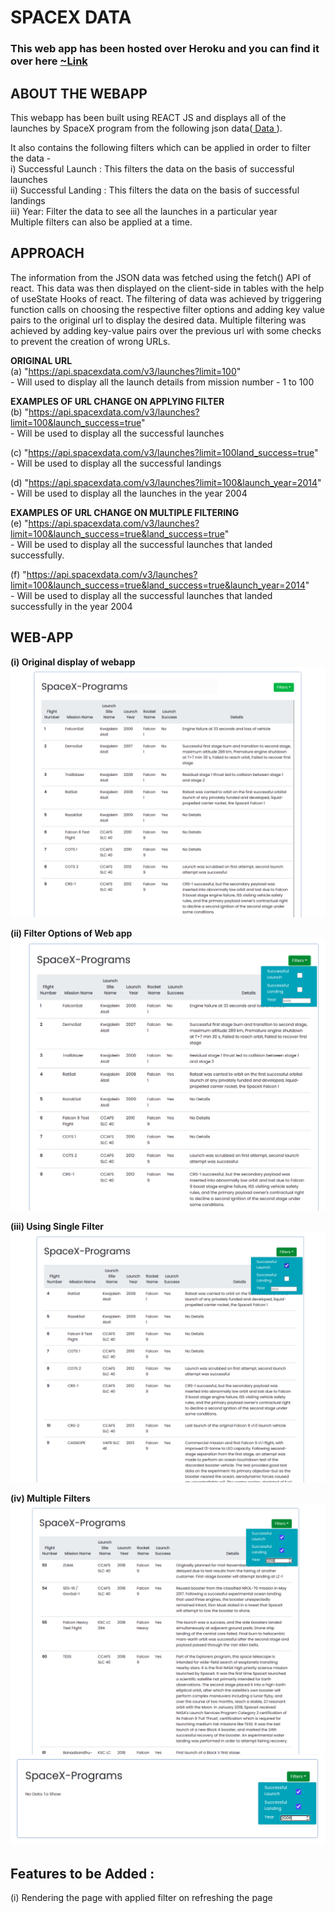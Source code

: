# SPACEX DATA
### This web app has been hosted over Heroku and you can find it over here <a href = "https://space-xinfo.herokuapp.com/"> ~Link </a> 

## ABOUT THE WEBAPP
This webapp has been built using REACT JS and displays all of the launches by SpaceX program from the following json data(<a href = "https://api.spacexdata.com/v3/launches?limit=100"> Data </a>).

It also contains the following filters which can be applied in order to filter the data -  
i) Successful Launch : This filters the data on the basis of successful launches    
ii) Successful Landing : This filters the data on the basis of successful landings    
iii) Year: Filter the data to see all the launches in a particular year  
Multiple filters can also be applied at a time.   
  
## APPROACH  
The information from the JSON data was fetched using the fetch() API of react. This data was then displayed on the client-side in tables with the help of useState Hooks of react.
The filtering of data was achieved by triggering function calls on choosing the respective filter options and adding key value pairs to the original url to display the desired data. Multiple filtering was achieved by adding key-value pairs over the previous url with some checks to prevent the creation of wrong URLs.

<b> ORIGINAL URL</b>  
(a) "https://api.spacexdata.com/v3/launches?limit=100"  
        - Will used to display all the launch details from mission number - 1 to 100

<b> EXAMPLES OF URL CHANGE ON APPLYING FILTER</b>   
(b) "https://api.spacexdata.com/v3/launches?limit=100&launch_success=true"  
        - Will be used to display all the successful launches  
     
(c) "https://api.spacexdata.com/v3/launches?limit=100land_success=true"  
        - Will be used to display all the successful landings  
      
(d) "https://api.spacexdata.com/v3/launches?limit=100&launch_year=2014"  
        - Will be used to display all the launches in the year 2004  
  
 
<b> EXAMPLES OF URL CHANGE ON MULTIPLE FILTERING</b>  
(e) "https://api.spacexdata.com/v3/launches?limit=100&launch_success=true&land_success=true"  
        - Will be used to display all the successful launches that landed successfully. 
        
(f) "https://api.spacexdata.com/v3/launches?limit=100&launch_success=true&land_success=true&launch_year=2014"  
        - Will be used to display all the successful launches that landed successfully in the year 2004  

  
## WEB-APP
<b>(i) Original display of webapp</b>
<img src = "image/original.png">   

<b>(ii) Filter Options of Web app</b>  
<img src = "https://github.com/sanchit-sinha/spacex-program/blob/master/image/filter_options.png?raw=true">    

<b>(iii) Using Single Filter</b>  
<img src = "https://github.com/sanchit-sinha/spacex-program/blob/master/image/applying_single_filter.png?raw=true" >

<b>(iv) Multiple Filters</b>  
<img src = "image/multiple_filter1.png">  
<img src = "image/multiple_filter2.png">  


## Features to be Added :   
(i) Rendering the page with applied filter on refreshing the page  
  